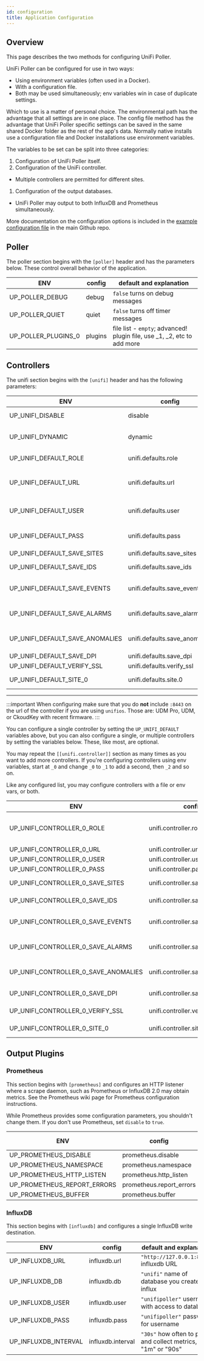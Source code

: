 ```yaml
---
id: configuration
title: Application Configuration
---
```


## Overview

This page describes the two methods for configuring UniFi Poller.

UniFi Poller can be configured for use in two ways:

- Using environment variables (often used in a Docker).
- With a configuration file.
- Both may be used simultaneously; env variables win in case of duplicate settings.

Which to use is a matter of personal choice. The environmental path has the advantage
that all settings are in one place. The config file method has the advantage that UniFi Poller
specific settings can be saved in the same shared Docker folder as the rest of the app's data.
Normally native installs use a configuration file and Docker installations use environment variables.

The variables to be set can be split into three categories:

1. Configuration of UniFi Poller itself.
1. Configuration of the UniFi controller.
  - Multiple controllers are permitted for different sites.
1. Configuration of the output databases.
  - UniFi Poller may output to both InfluxDB and Prometheus simultaneously.

More documentation on the configuration options is included in the
[example configuration file](https://github.com/unifi-poller/unifi-poller/blob/master/examples/up.conf.example)
in the main Github repo.

## Poller

The poller section begins with the `[poller]` header and has the parameters below.
These control overall behavior of the application.

|**ENV**|**config**|**default and explanation**|
|---|---|---|
| UP_POLLER_DEBUG  | debug           |  `false`  turns on debug messages |
| UP_POLLER_QUIET  |    quiet |    `false`    turns off timer messages|
| UP_POLLER_PLUGINS_0 |    plugins |    file list - `empty`;    advanced! plugin file, use _1, _2, etc to add more|

## Controllers

The unifi section begins with the `[unifi]` header and has the following parameters:

|**ENV**|**config**|**default and explanation**|
|---|---|---|
| UP_UNIFI_DISABLE |    disable |    `false`  turns off this input. don't do that! |
| UP_UNIFI_DYNAMIC |    dynamic |    `false`  enables dynamic lookups (from prometheus) |
| UP_UNIFI_DEFAULT_ROLE |    unifi.defaults.role |    `URL` allows grouping controllers |
| UP_UNIFI_DEFAULT_URL     |unifi.defaults.url     |`"https://127.0.0.1:8443"` only applies if no controllers are defined (next section) |
| UP_UNIFI_DEFAULT_USER |    unifi.defaults.user |    `"unifipoller"` default applies to any controller without a username |
| UP_UNIFI_DEFAULT_PASS |    unifi.defaults.pass |    ``""`` default applies to any controller without a password |
| UP_UNIFI_DEFAULT_SAVE_SITES |    unifi.defaults.save_sites |    `true`  |
|UP_UNIFI_DEFAULT_SAVE_IDS |    unifi.defaults.save_ids |    `false` Only works with InfluxDB / Loki|
|UP_UNIFI_DEFAULT_SAVE_EVENTS |    unifi.defaults.save_events |    `false` Only works with InfluxDB / Loki, added in v2.0.2|
|UP_UNIFI_DEFAULT_SAVE_ALARMS |    unifi.defaults.save_alarms |    `false` Only works with InfluxDB / Loki, added in v2.0.2|
|UP_UNIFI_DEFAULT_SAVE_ANOMALIES |    unifi.defaults.save_anomalies |    `false` Only works with InfluxDB / Loki, added in v2.0.2|
|UP_UNIFI_DEFAULT_SAVE_DPI |    unifi.defaults.save_dpi     |`false`|
|UP_UNIFI_DEFAULT_VERIFY_SSL |    unifi.defaults.verify_ssl |    `false`|
|UP_UNIFI_DEFAULT_SITE_0 |    unifi.defaults.site.0 |    ``["all"]`` specify more sites with _1, _2, etc.|

---

:::important
When configuring make sure that you do **not** include `:8443` on the url of the controller
if you are using `unifios`. Those are: UDM Pro, UDM, or CkoudKey with recent firmware.
:::

You can configure a single controller by setting the `UP_UNIFI_DEFAULT` variables above,
but you can also configure a single, or multiple controllers by setting the variables below.
These, like most, are optional.

You may repeat the ``[[unifi.controller]]`` section as many times as you want to add more controllers.
If you're configuring controllers using env variables, start at `_0` and change `_0` to `_1`
to add a second, then `_2` and so on.

Like any configured list, you may configure controllers with a file or env vars, or both.

|**ENV**|**config**|**default and explanation**|
|---|---|---|
|UP_UNIFI_CONTROLLER_0_ROLE |unifi.controller.role |`URL` allows grouping controllers, default applies to any controller without a role
|UP_UNIFI_CONTROLLER_0_URL |unifi.controller.url |``"https://127.0.0.1:8443"``
|UP_UNIFI_CONTROLLER_0_USER |unifi.controller.user |``"unifipoller"``
|UP_UNIFI_CONTROLLER_0_PASS |unifi.controller.pass |``""``
|UP_UNIFI_CONTROLLER_0_SAVE_SITES |unifi.controller.save_sites |`true` Powers Network Sites dashboard
|UP_UNIFI_CONTROLLER_0_SAVE_IDS |unifi.controller.save_ids |`false` Only works with InfluxDB / Loki
|UP_UNIFI_CONTROLLER_0_SAVE_EVENTS |unifi.controller.save_events |   `false` Only works with InfluxDB / Loki, added in v2.0.2
|UP_UNIFI_CONTROLLER_0_SAVE_ALARMS |unifi.controller.save_alarms|`false` Only works with InfluxDB / Loki, added in v2.0.2
|UP_UNIFI_CONTROLLER_0_SAVE_ANOMALIES |unifi.controller.save_anomalies|`false` Only works with InfluxDB / Loki, added in v2.0.2
|UP_UNIFI_CONTROLLER_0_SAVE_DPI |unifi.controller.save_dpi |`false` Powers DPI dashboard
|UP_UNIFI_CONTROLLER_0_VERIFY_SSL |unifi.controller.verify_ssl |`false` Verify controller SSL certificate
|UP_UNIFI_CONTROLLER_0_SITE_0 |unifi.controller.site.0|``["all"]`` specify more sites with _1, _2, etc

## Output Plugins

### Prometheus

This section begins with ``[prometheus]`` and configures an HTTP listener where a scrape
daemon, such as Prometheus or InfluxDB 2.0 may obtain metrics. See the Prometheus wiki
page for Prometheus configuration instructions.

While Prometheus provides some configuration parameters, you shouldn't change them.
If you don't use Prometheus, set `disable` to `true`.

|**ENV**|**config**|**default and explanation**|
|---|---|---|
|UP_PROMETHEUS_DISABLE |    prometheus.disable     |`false`
|UP_PROMETHEUS_NAMESPACE |    prometheus.namespace |    `unifipoller`
|UP_PROMETHEUS_HTTP_LISTEN     |prometheus.http_listen     |`0.0.0.0:9130`
|UP_PROMETHEUS_REPORT_ERRORS |    prometheus.report_errors |    `false`
|UP_PROMETHEUS_BUFFER |    prometheus.buffer     |`50`

### InfluxDB

This section begins with ``[influxdb]`` and configures a single InfluxDB write destination.

|**ENV**|**config**|**default and explanation**|
|---|---|---|
|UP_INFLUXDB_URL |influxdb.url |`"http://127.0.0.1:8086"` influxdb URL|
|UP_INFLUXDB_DB|influxdb.db |`"unifi"` name of database you created in influx|
|UP_INFLUXDB_USER |influxdb.user|`"unifipoller"` username with access to database|
|UP_INFLUXDB_PASS |influxdb.pass |`"unifipoller"` password for username|
|UP_INFLUXDB_INTERVAL |influxdb.interval|`"30s"` how often to poll and collect metrics, ie "1m" or "90s"|
